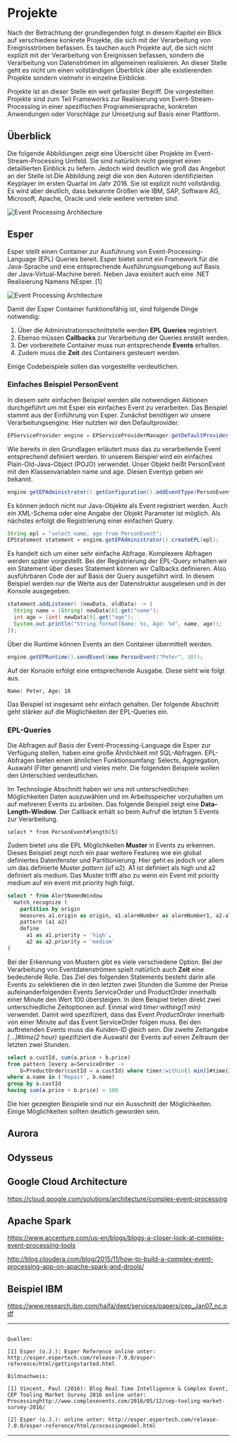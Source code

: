 # Projekte

Nach der Betrachtung der grundlegenden folgt in diesem Kapitel ein Blick auf verschiedene konkrete Projekte, die sich mit der Verarbeitung von Ereignisströmen befassen. Es tauchen auch Projekte auf, die sich nicht explizit mit der Verarbeitung von Ereignissen befassen, sondern die Verarbeitung von Datenströmen im allgemeinen realisieren. An dieser Stelle geht es nicht um einen vollständigen Überblick über alle existierenden Projekte sondern vielmehr in einzelne Einblicke.

Projekte ist an dieser Stelle ein weit gefasster Begriff. Die vorgestellten Projekte sind zum Teil Frameworks zur Realisierung von Event-Stream-Processing in einer spezifischen Programmiersprache, konkreten Anwendungen oder Vorschläge zur Umsetzung auf Basis einer Plattform.

## Überblick

Die folgende Abbildungen zeigt eine Übersicht über Projekte im Event-Stream-Processing Umfeld. Sie sind natürlich nicht geeignet einen detaillierten Einblick zu liefern. Jedoch wird deutlich wie groß das Angebot an der Stelle ist.Die Abbildung zeigt die von den Autoren identifizierten Keyplayer im ersten Quartal im Jahr 2016. Sie ist explizit nicht vollständig. Es wird aber deutlich, dass bekannte Größen wie IBM, SAP, Software AG, Microsoft, Apache, Oracle und viele weitere vertreten sind.

![Event Processing Architecture](files/CEPMarket2016.png)

## Esper

Esper stellt einen Container zur Ausführung von Event-Processing-Language (EPL) Queries bereit. Esper bietet somit ein Framework für die Java-Sprache und eine entsprechende Ausführungsumgebung auf Basis der Java-Virtual-Machine bereit. Neben Java exisitert auch eine .NET Realisierung Namens NEsper. [1]

![Event Processing Architecture](files/esperOverview.PNG)

Damit der Esper Container funktionsfähig ist, sind folgende Dinge notwendig:

1. Über die Administrationsschnittstelle werden **EPL Queries** registriert.
2. Ebenso müssen **Callbacks** zur Verarbeitung der Queries erstellt werden.
3. Der vorbereitete Container muss nun entsprechende **Events** erhalten.
4. Zudem muss die **Zeit** des Containers gesteuert werden.

Einige Codebeispiele sollen das vorgestellte verdeutlichen.

### Einfaches Beispiel PersonEvent

In diesem sehr einfachen Beispiel werden alle notwendigen Aktionen durchgeführt um mit Esper ein einfaches Event zu verarbeiten. Das Beispiel stammt aus der Einführung von Esper.
Zunächst benötigen wir unsere Verarbeitungsengine. Hier nutzten wir den Defaultprovider.

```java
EPServiceProvider engine = EPServiceProviderManager.getDefaultProvider();
```

Wie bereits in den Grundlagen erläutert muss das zu verarbeitende Event entsprechend definiert werden. In unserem Beispiel wird ein einfaches Plain-Old-Java-Object (POJO) verwendet. Unser Objekt heißt PersonEvent mit den Klassenvariablen name und age.
Diesen Eventyp geben wir bekannt.

```java
engine.getEPAdministrator().getConfiguration().addEventType(PersonEvent.class);
```

Es können jedoch nicht nur Java-Objekte als Event registriert werden. Auch ein XML-Schema oder eine Angabe der Objekt Parameter ist möglich.
Als nächstes erfolgt die Registrierung einer einfachen Query.

```java
String epl = "select name, age from PersonEvent";
EPStatement statement = engine.getEPAdministrator().createEPL(epl);
```

Es handelt sich um einer sehr einfache Abfrage. Komplexere Abfragen werden später vorgestellt.
Bei der Registrierung der EPL-Query erhalten wir ein Statement über dieses Statement können wir Callbacks definieren. Also ausführbaren Code der auf Basis der Query ausgeführt wird. In diesem Beispiel werden nur die Werte aus der Datenstruktur ausgelesen und in der Konsole ausgegeben.

```java
statement.addListener( (newData, oldData) -> {
  String name = (String) newData[0].get("name");
  int age = (int) newData[0].get("age");
  System.out.println("String.format(Name: %s, Age: %d", name, age));
});
```

Über die Runtime können Events an den Container übermittelt werden. 

```java
engine.getEPRuntime().sendEvent(new PersonEvent("Peter", 10));
```

Auf der Konsole erfolgt eine entsprechende Ausgabe. Diese sieht wie folgt aus.

```
Name: Peter, Age: 10
```

Das Beispiel ist insgesamt sehr einfach gehalten. Der folgende Abschnitt geht stärker auf die Möglichkeiten der EPL-Queries ein.

### EPL-Queries

Die Abfragen auf Basis der Event-Processing-Language die Esper zur Verfügung stellen, haben eine große Ähnlichkeit mit SQL-Abfragen. EPL-Abfragen bieten einen ähnlichen Funktionsumfang: Selects, Aggregation, Auswahl (Filter genannt) und vieles mehr. Die folgenden Beispiele wollen den Unterschied verdeutlichen.

Im Technologie Abschnitt haben wir uns mit unterschiedlichen Möglichkeiten Daten auszuwählen und im Arbeitsspeicher vorzuhalten um auf mehreren Events zu arbeiten. Das folgende Beispiel zeigt eine **Data-Length-Window**. Der Callback erhält so beim Aufruf die letzten 5 Events zur Verarbeitung.
 
```
select * from PersonEvent#length(5)
```

Zudem bietet uns die EPL Möglichkeiten **Muster** in Events zu erkennen. Dieses Beispiel zeigt noch ein paar weitere Features wie ein global definiertes Datenfenster und Partitionierung. Hier geht es jedoch vor allem um das definierte Muster *pattern (a1 a2)*. A1 ist definiert als high und a2 definiert als medium. Das Muster trifft also zu wenn ein Event mit priority medium auf ein event mit priority high folgt.

```SQL
select * from AlertNamedWindow
  match_recognize (
    partition by origin
    measures a1.origin as origin, a1.alarmNumber as alarmNumber1, a2.alarmNumber as alarmNumber2
    pattern (a1 a2)
    define
      a1 as a1.priority = 'high',
      a2 as a2.priority = 'medium'
)
```

Bei der Erkennung von Mustern gibt es viele verschiedene Option. Bei der Verarbeitung von Eventdatenströmen spielt natürlich auch **Zeit** eine bedeutende Rolle. Das Ziel des folgenden Statements besteht darin alle Events zu selektieren die in den letzten zwei Stunden die Summe der Preise aufeinanderfolgenden Events ServiceOrder und ProductOrder innerhalb einer Minute den Wert 100 übersteigen.
In dem Beispiel treten direkt zwei unterschiedliche Zeitoptionen auf. Einmal wird *timer:withing(1 min)* verwendet. Damit wird spezifiziert, dass das Event *ProductOrder* innerhalb von einer Minute auf das Event ServiceOrder folgen muss. Bei den auftretenden Events muss die Kunden-ID gleich sein.
Die zweite Zeitangabe *[...]#time(2 hour)* spezifiziert die Auswahl der Events auf einen Zeitraum der letzten zwei Stunden.

```SQL
select a.custId, sum(a.price + b.price)
from pattern [every a=ServiceOrder -> 
    b=ProductOrder(custId = a.custId) where timer:within(1 min)]#time(2 hour) 
where a.name in ('Repair', b.name)
group by a.custId
having sum(a.price + b.price) > 100
```

Die hier gezeigten Beispiele sind nur ein Ausschnitt der Möglichkeiten. Einige Möglichkeiten sollten deutlich geworden sein.

## Aurora

## Odysseus

## Google Cloud Architecture

https://cloud.google.com/solutions/architecture/complex-event-processing

## Apache Spark

https://www.accenture.com/us-en/blogs/blogs-a-closer-look-at-complex-event-processing-tools

http://blog.cloudera.com/blog/2015/11/how-to-build-a-complex-event-processing-app-on-apache-spark-and-drools/

## Beispiel IBM

https://www.research.ibm.com/haifa/dept/services/papers/cep_Jan07_nc.pdf

***

```

Quellen:

[1] Esper (o.J.): Esper Reference online unter: http://esper.espertech.com/release-7.0.0/esper-reference/html/gettingstarted.html

Bildnachweis:

[1] Vincent, Paul (2016): Blog Real Time Intelligence & Complex Event, CEP Tooling Market Survey 2016 online unter:  Processinghttp://www.complexevents.com/2016/05/12/cep-tooling-market-survey-2016/

[2] Esper (o.J.): online unter: http://esper.espertech.com/release-7.0.0/esper-reference/html/processingmodel.html

```

***



